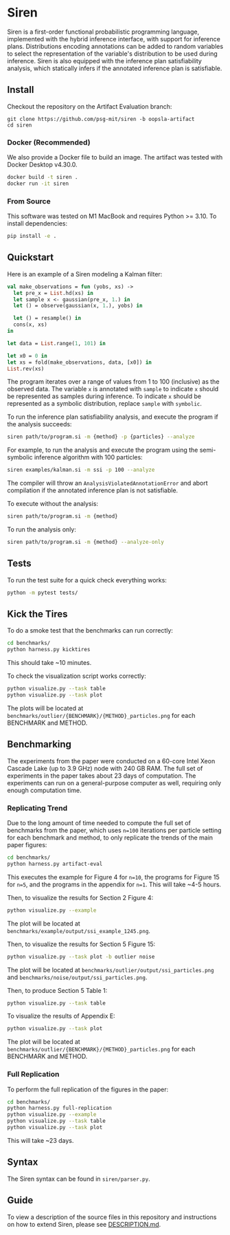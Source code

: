 # Siren
Siren is a first-order functional probabilistic programming language, implemented with the hybrid inference interface, with support for inference plans. Distributions encoding annotations can be added to random variables to select the representation of the variable's distribution to be used during inference. Siren is also equipped with the inference plan satisfiability analysis, which statically infers if the annotated inference plan is satisfiable. 

<!-- TODO: what is reusable -->
<!-- siren compiler, and inference plan analysis, how to extend -->

## Install
Checkout the repository on the Artifact Evaluation branch:
```
git clone https://github.com/psg-mit/siren -b oopsla-artifact
cd siren
```

### Docker (Recommended)
We also provide a Docker file to build an image. The artifact was tested with Docker Desktop v4.30.0. 
```bash
docker build -t siren .
docker run -it siren
```

### From Source
This software was tested on M1 MacBook and requires Python >= 3.10. To install dependencies:
```bash
pip install -e .
```

## Quickstart
Here is an example of a Siren modeling a Kalman filter:
```ocaml
val make_observations = fun (yobs, xs) ->
  let pre_x = List.hd(xs) in
  let sample x <- gaussian(pre_x, 1.) in
  let () = observe(gaussian(x, 1.), yobs) in

  let () = resample() in
  cons(x, xs)
in

let data = List.range(1, 101) in

let x0 = 0 in
let xs = fold(make_observations, data, [x0]) in
List.rev(xs)
```
The program iterates over a range of values from 1 to 100 (inclusive) as the observed data. The variable `x` is annotated with `sample` to indicate `x` should be represented as samples during inference. To indicate `x` should be represented as a symbolic distribution, replace `sample` with `symbolic`.

To run the inference plan satisfiability analysis, and execute the program if the analysis succeeds:
```bash
siren path/to/program.si -m {method} -p {particles} --analyze
```

For example, to run the analysis and execute the program using the semi-symbolic inference algorithm with 100 particles:
```bash
siren examples/kalman.si -m ssi -p 100 --analyze
```
The compiler will throw an `AnalysisViolatedAnnotationError` and abort compilation if the annotated inference plan is not satisfiable.

To execute without the analysis:
```bash
siren path/to/program.si -m {method}
```

To run the analysis only:
```bash
siren path/to/program.si -m {method} --analyze-only
```

## Tests
To run the test suite for a quick check everything works:
```bash
python -m pytest tests/
```

## Kick the Tires
To do a smoke test that the benchmarks can run correctly:
```bash
cd benchmarks/
python harness.py kicktires
```
This should take ~10 minutes.

To check the visualization script works correctly:
```bash
python visualize.py --task table
python visualize.py --task plot
```
The plots will be located at `benchmarks/outlier/{BENCHMARK}/{METHOD}_particles.png` for each BENCHMARK and METHOD.

## Benchmarking
The experiments from the paper were conducted on a 60-core Intel Xeon Cascade Lake (up to 3.9 GHz) node with 240 GB RAM. The full set of experiments in the paper takes about 23 days of computation. The experiments can run on a general-purpose computer as well, requiring only enough computation time. 

### Replicating Trend
Due to the long amount of time needed to compute the full set of benchmarks from the paper, which uses `n=100` iterations per particle setting for each benchmark and method, to only replicate the trends of the main paper figures:
```bash
cd benchmarks/
python harness.py artifact-eval
```
This executes the example for Figure 4 for `n=10`, the programs for Figure 15 for `n=5`, and the programs in the appendix for `n=1`. This will take ~4-5 hours.

Then, to visualize the results for Section 2 Figure 4:
```bash
python visualize.py --example
```
The plot will be located at `benchmarks/example/output/ssi_example_1245.png`.

Then, to visualize the results for Section 5 Figure 15:
```bash
python visualize.py --task plot -b outlier noise
```
The plot will be located at `benchmarks/outlier/output/ssi_particles.png` and `benchmarks/noise/output/ssi_particles.png`.

Then, to produce Section 5 Table 1:
```bash
python visualize.py --task table
```

To visualize the results of Appendix E: 
```bash
python visualize.py --task plot
```
The plot will be located at `benchmarks/outlier/{BENCHMARK}/{METHOD}_particles.png` for each BENCHMARK and METHOD.

### Full Replication
To perform the full replication of the figures in the paper:
```bash
cd benchmarks/
python harness.py full-replication
python visualize.py --example
python visualize.py --task table
python visualize.py --task plot
```
This will take ~23 days.

## Syntax
The Siren syntax can be found in `siren/parser.py`.

## Guide
To view a description of the source files in this repository and instructions on how to extend Siren, please see [DESCRIPTION.md](DESCRIPTION.md).
